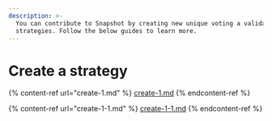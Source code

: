```yaml
---
description: >-
  You can contribute to Snapshot by creating new unique voting a validation
  strategies. Follow the below guides to learn more.
---
```


# Create a strategy

{% content-ref url="create-1.md" %}
[create-1.md](create-1.md)
{% endcontent-ref %}

{% content-ref url="create-1-1.md" %}
[create-1-1.md](create-1-1.md)
{% endcontent-ref %}

